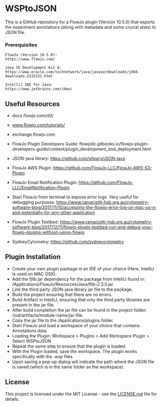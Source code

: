 # WSPtoJSON

This is a GitHub repository for a FlowJo plugin (Version 10.5.0) that exports the experiment annotations (along with metadata and some crucial stats) to JSON file.

### Prerequisites
```
FlowJo (Version 10.5.0):
https://www.flowjo.com/

Java SE Development Kit 8:
https://www.oracle.com/technetwork/java/javase/downloads/jdk8-downloads-2133151.html

IntelliJ IDE for Java:
https://www.jetbrains.com/idea/
```

## Useful Resources

* docs.flowjo.com/d2/
* www.flowjo.com/tutorials/
* exchange.flowjo.com
* FlowJo Plugin Developers Guide: flowjollc.gitbooks.io/flowjo-plugin-developers-guide/content/plugin_development_and_deployment.html

* JSON-java library: https://github.com/stleary/JSON-java

* FlowJo AWS Plugin:
https://github.com/FlowJo-LLC/FlowJo-AWS-S3-Plugin

* FlowJo Email Notification Plugin: https://github.com/FlowJo-LLC/EmailNotification-Plugin

* Start FlowJo from terminal to expose error logs. Very useful for debugging purposes:
https://www.ramaciotti-hsb.org.au/cytometry-software-blog/2017/11/10/accessing-the-flowjo-error-log-on-mac-os-x-and-potentially-for-any-other-application

* FlowJo Plugin Testbed:
https://www.ramaciotti-hsb.org.au/cytometry-software-blog/2017/12/11/flowjo-plugin-testbed-run-and-debug-your-flowjo-plugins-without-using-flowjo

* SydneyCytometry:
https://github.com/sydneycytometry

## Plugin Installation

* Create your own plugin package in an IDE of your choice (Here, IntelliJ is used on MAC OSX).
* Add the fjlib.jar dependency for the package from IntelliJ found in: /Applications/FlowJo/Resources/Java/flib-2.3.0.jar
* Link the third party JSON-java library jar file to the package.
* Build the project ensuring that there are no errors.
* Build Artifact in IntelliJ, ensuring that only the third party libraries are present in the jar file.
* After build completion the jar file can be found in the project folder: /out/artifacts/module-name/jar-file.
* Copy the jar file to the /Applications/plugins folder.
* Start FlowJo and load a workspace of your choice that contains Annotations data.
* Loading the Plugin:
Workspace > Plugins > Add Workspace Plugin > Select WSPtoJSON
* Repeat the same step to ensure that the plugin is loaded.
* With the Plugin loaded, save the workspace. The plugin works specifically with the .wsp files.
* Upon saving a pop-up dialog will indicate the path where the JSON file is saved (which is in the same folder as the workspace).

## License

This project is licensed under the MIT License - see the [LICENSE.md](LICENSE.md) file for details.
